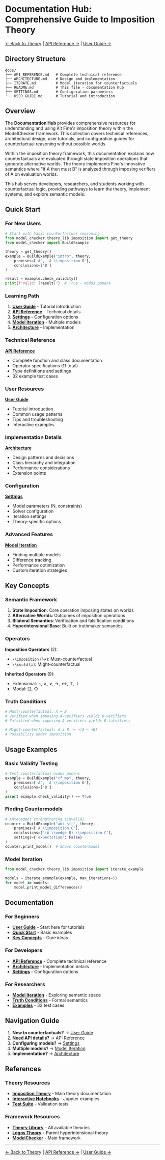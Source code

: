 # Documentation Hub: Comprehensive Guide to Imposition Theory

[← Back to Theory](../README.md) | [API Reference →](API_REFERENCE.md) | [User Guide →](USER_GUIDE.md)

## Directory Structure

```
docs/
├── API_REFERENCE.md   # Complete technical reference
├── ARCHITECTURE.md    # Design and implementation 
├── ITERATE.md         # Model iteration for counterfactuals
├── README.md          # This file - documentation hub
├── SETTINGS.md        # Configuration parameters
└── USER_GUIDE.md      # Tutorial and introduction
```

## Overview

The **Documentation Hub** provides comprehensive resources for understanding and using Kit Fine's imposition theory within the ModelChecker framework. This collection covers technical references, architectural design, user tutorials, and configuration guides for counterfactual reasoning without possible worlds.

Within the imposition theory framework, this documentation explains how counterfactuals are evaluated through state imposition operations that generate alternative worlds. The theory implements Fine's innovative semantics where "if A then must B" is analyzed through imposing verifiers of A on evaluation worlds.

This hub serves developers, researchers, and students working with counterfactual logic, providing pathways to learn the theory, implement systems, and explore semantic models.

## Quick Start

### For New Users
```python
# Start with basic counterfactual reasoning
from model_checker.theory_lib.imposition import get_theory
from model_checker import BuildExample

theory = get_theory()
example = BuildExample("intro", theory,
    premises=['A', 'A \\imposition B'],
    conclusions=['B']
)

result = example.check_validity()
print(f"Valid: {result}")  # True - modus ponens
```

### Learning Path
1. **[User Guide](USER_GUIDE.md)** - Tutorial introduction
2. **[API Reference](API_REFERENCE.md)** - Technical details
3. **[Settings](SETTINGS.md)** - Configuration options
4. **[Model Iteration](ITERATE.md)** - Multiple models
5. **[Architecture](ARCHITECTURE.md)** - Implementation

### Technical Reference
**[API Reference](API_REFERENCE.md)**
- Complete function and class documentation
- Operator specifications (11 total)
- Type definitions and settings
- 32 example test cases

### User Resources
**[User Guide](USER_GUIDE.md)**
- Tutorial introduction
- Common usage patterns
- Tips and troubleshooting
- Interactive examples

### Implementation Details
**[Architecture](ARCHITECTURE.md)**
- Design patterns and decisions
- Class hierarchy and integration
- Performance considerations
- Extension points

### Configuration
**[Settings](SETTINGS.md)**
- Model parameters (N, constraints)
- Solver configuration
- Iteration settings
- Theory-specific options

### Advanced Features
**[Model Iteration](ITERATE.md)**
- Finding multiple models
- Difference tracking
- Performance optimization
- Custom iteration strategies

## Key Concepts

### Semantic Framework

1. **State Imposition**: Core operation imposing states on worlds
2. **Alternative Worlds**: Outcomes of imposition operations
3. **Bilateral Semantics**: Verification and falsification conditions
4. **Hyperintensional Base**: Built on truthmaker semantics

### Operators

**Imposition Operators** (2):
- `\\imposition` (↪): Must-counterfactual
- `\\could` (⟂): Might-counterfactual

**Inherited Operators** (9):
- Extensional: ¬, ∧, ∨, →, ↔, ⊤, ⊥
- Modal: □, ◇

### Truth Conditions

```python
# Must-counterfactual: A ↪ B
# Verified when imposing A-verifiers yields B-verifiers
# Falsified when imposing A-verifiers yields B-falsifiers

# Might-counterfactual: A ⟂ B := ¬(A ↪ ¬B)
# Possibility under imposition
```

## Usage Examples

### Basic Validity Testing
```python
# Test counterfactual modus ponens
example = BuildExample("cf_mp", theory,
    premises=['A', 'A \\imposition B'],
    conclusions=['B']
)
assert example.check_validity() == True
```

### Finding Countermodels
```python
# Antecedent strengthening (invalid)
counter = BuildExample("ant_str", theory,
    premises=['A \\imposition C'],
    conclusions=['(A \\wedge B) \\imposition C'],
    settings={'expectation': False}
)
counter.print_model()  # Shows countermodel
```

### Model Iteration
```python
from model_checker.theory_lib.imposition import iterate_example

models = iterate_example(example, max_iterations=5)
for model in models:
    model.print_model_differences()
```

## Documentation

### For Beginners
- **[User Guide](USER_GUIDE.md)** - Start here for tutorials
- **[Quick Start](#quick-start)** - Basic examples
- **[Key Concepts](#key-concepts)** - Core ideas

### For Developers
- **[API Reference](API_REFERENCE.md)** - Complete technical reference
- **[Architecture](ARCHITECTURE.md)** - Implementation details
- **[Settings](SETTINGS.md)** - Configuration options

### For Researchers
- **[Model Iteration](ITERATE.md)** - Exploring semantic space
- **[Truth Conditions](#truth-conditions)** - Formal semantics
- **[Examples](../examples.py)** - 32 test cases

## Navigation Guide

1. **New to counterfactuals?** → [User Guide](USER_GUIDE.md)
2. **Need API details?** → [API Reference](API_REFERENCE.md)
3. **Configuring models?** → [Settings](SETTINGS.md)
4. **Multiple models?** → [Model Iteration](ITERATE.md)
5. **Implementation?** → [Architecture](ARCHITECTURE.md)

## References

### Theory Resources
- **[Imposition Theory](../README.md)** - Main theory documentation
- **[Interactive Notebooks](../notebooks/)** - Jupyter examples
- **[Test Suite](../tests/)** - Validation tests

### Framework Resources
- **[Theory Library](../../README.md)** - All available theories
- **[Logos Theory](../../logos/)** - Parent hyperintensional theory
- **[ModelChecker](../../../../README.md)** - Main framework

---

[← Back to Theory](../README.md) | [API Reference →](API_REFERENCE.md) | [User Guide →](USER_GUIDE.md)